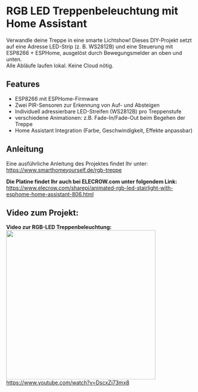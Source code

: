 # RGB LED Treppenbeleuchtung mit Home Assistant
Verwandle deine Treppe in eine smarte Lichtshow! Dieses DIY-Projekt setzt auf eine Adresse LED-Strip (z. B. WS2812B) und eine Steuerung mit ESP8266 + ESPHome, ausgelöst durch Bewegungsmelder an oben und unten.  
Alle Abläufe laufen lokal. Keine Cloud nötig.  
  
## Features
- ESP8266 mit ESPHome-Firmware  
- Zwei PIR-Sensoren zur Erkennung von Auf- und Absteigen  
- Individuell adressierbare LED-Streifen (WS2812B) pro Treppenstufe  
- verschiedene Animationen: z.B. Fade-In/Fade-Out beim Begehen der Treppe  
- Home Assistant Integration (Farbe, Geschwindigkeit, Effekte anpassbar)  
  
## Anleitung  
Eine ausführliche Anleitung des Projektes findet Ihr unter:  
https://www.smarthomeyourself.de/rgb-treppe  
  
**Die Platine findet Ihr auch bei ELECROW.com unter folgendem Link:**  
https://www.elecrow.com/sharepj/animated-rgb-led-stairlight-with-esphome-home-assistant-806.html  
  
## Video zum Projekt:  
**Video zur RGB-LED Treppenbeleuchtung:**  
<img src="http://img.youtube.com/vi/DscxZi73mx8/0.jpg" width="400px">  
https://www.youtube.com/watch?v=DscxZi73mx8  

  
